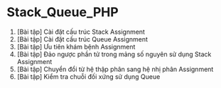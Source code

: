 # Stack_Queue_PHP

1. [Bài tập] Cài đặt cấu trúc Stack Assignment
2. [Bài tập] Cài đặt cấu trúc Queue Assignment
3. [Bài tập] Ưu tiên khám bệnh Assignment
4. [Bài tập] Đảo ngược phần tử trong mảng số nguyên sử dụng Stack Assignment
5. [Bài tập] Chuyển đổi từ hệ thập phân sang hệ nhị phân Assignment
6. [Bài tập] Kiểm tra chuỗi đối xứng sử dụng Queue